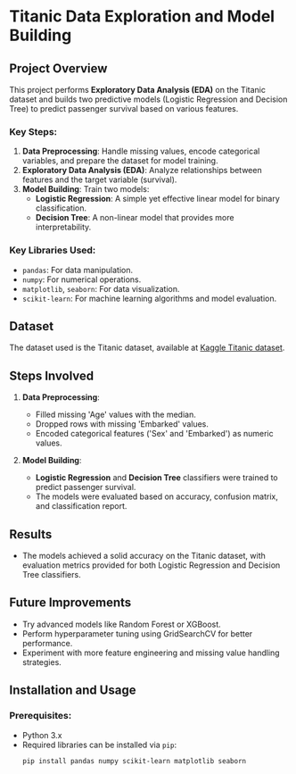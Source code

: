# Titanic Data Exploration and Model Building

## Project Overview

This project performs **Exploratory Data Analysis (EDA)** on the Titanic dataset and builds two predictive models (Logistic Regression and Decision Tree) to predict passenger survival based on various features.

### Key Steps:
1. **Data Preprocessing**: Handle missing values, encode categorical variables, and prepare the dataset for model training. 
2. **Exploratory Data Analysis (EDA)**: Analyze relationships between features and the target variable (survival).
3. **Model Building**: Train two models:
   - **Logistic Regression**: A simple yet effective linear model for binary classification.
   - **Decision Tree**: A non-linear model that provides more interpretability.

### Key Libraries Used:
- `pandas`: For data manipulation.
- `numpy`: For numerical operations.
- `matplotlib`, `seaborn`: For data visualization.
- `scikit-learn`: For machine learning algorithms and model evaluation.

## Dataset
The dataset used is the Titanic dataset, available at [Kaggle Titanic dataset](https://www.kaggle.com/c/titanic/data).

## Steps Involved

1. **Data Preprocessing**:
   - Filled missing 'Age' values with the median.
   - Dropped rows with missing 'Embarked' values.
   - Encoded categorical features ('Sex' and 'Embarked') as numeric values.

2. **Model Building**:
   - **Logistic Regression** and **Decision Tree** classifiers were trained to predict passenger survival.
   - The models were evaluated based on accuracy, confusion matrix, and classification report.

## Results
- The models achieved a solid accuracy on the Titanic dataset, with evaluation metrics provided for both Logistic Regression and Decision Tree classifiers.

## Future Improvements
- Try advanced models like Random Forest or XGBoost.
- Perform hyperparameter tuning using GridSearchCV for better performance.
- Experiment with more feature engineering and missing value handling strategies.

## Installation and Usage

### Prerequisites:
- Python 3.x
- Required libraries can be installed via `pip`:
  ```bash
  pip install pandas numpy scikit-learn matplotlib seaborn
